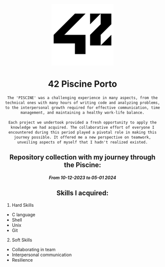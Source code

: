 <div align="center">

<img src="src/img/42_Logo.svg.png" alt="42" width="200"/>

# **42 Piscine Porto**

</div>

<div align= "center">

<div style="text-align: " justify>

    The 'PISCINE' was a challenging experience in many aspects, from the technical ones with many hours of writing code and analyzing problems, to the interpersonal growth required for effective communication, time management, and maintaining a healthy work-life balance.

    Each project we undertook provided a fresh opportunity to apply the knowledge we had acquired. The collaborative effort of everyone I encountered during this period played a pivotal role in making this journey possible. It offered me a new perspective on teamwork, unveiling aspects of myself that I hadn't realized existed.

</div>

## Repository collection with my journey through the Piscine: <br>

#### *From 10-12-2023 to 05-01 2024*

</div>

<div align="center">

## Skills I acquired: 


</div>

1. Hard Skills
- C language 
- Shell
- Unix
- Git
    
2. Soft Skills
- Collaborating in team
- Interpersonal communication
- Resilience


